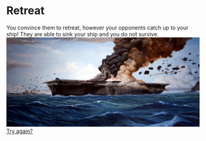 # Retreat
You convince them to retreat, however your opponents catch up to your ship! They are able to sink your ship and you do not survive.
![](retreat.png)
[Try again?](../plane.md)